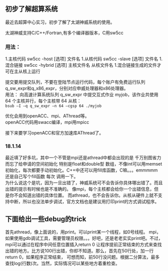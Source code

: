 ## 初步了解超算系统
最近去超算中心实习，初步了解了太湖神威系统的使用。

太湖神威支持C/C++/Fortran,有多个编译器版本，C用sw5cc<br>
### 用法： 
1.主核代码 sw5cc -host [选项] 文件名
1.从核代码  sw5cc -slave [选项] 文件名
1.混合链接  sw5cc -hybrid [选项] 主核文件名 从核文件名
1.混合链接生成的文件才可在主从核上运行

提交要用提交队列，不要在登陆节点运行代码，每个账户有免费运行队列q_sw_expr和q_x86_expr，分别对应申威处理器和x86处理器。<br>
用法： 向高速计算系统队列 q_sw_expr 中提交互式作业 myjob，该作业共使用 64 个主核并行，每个主核带 64 从核：<br>
	`bsub –I –q q_sw_expr –n 64 –cgsp 64 ./myjob`

优化会用到openACC、mpi、AThread等。<br>
openACC代码用swacc编译，mpi用mpicc<br>

接下来要学习openACC和官方加速库AThread了。

### 18.1.14
最近填了好多坑，其中一个不管是mpi还是athread中都会出现的是 千万别图省力而忘了给申请的空间初始化 特别是float和double型
数组，不像int可以用memset初始化，每次都要手动初始化。C++中还可以用fill库函数，C嘛。。。emmmmm 还是自己写个fill函数 每次
调用一下。<br>
为什么说这个是坑，因为一旦出错了，神威系统可不会告诉你具体哪出错了。而且出错的提示有时候也是不准确的。
像mpi，每个主核都会给你一个出错信息，但是你不会知道出错的具体位置。
而athread，也不会告诉你。从核从硬件上就不支持中断，所以也没法单步调试，官方文档也是建议用打印print的方式调试程序。

## 下面给出一些debug的trick
首先athread，像上面说的，用print。可以print某一个线程，如0号线程。
mpi，如果使用gdb调试工具，需要管理员权限。。。好吧，还是老老实实print吧。不过，mpi可以通过在程序中间任意位置插入return 0
让程序提前正常结束的方式来查找出错的地方。比方说100行出错，你却不知道。那么，首先在50行处，加一行return 0，如果程序正常结束，
可想而知，前50行没问题。根据二分算法，最多查找log(行数)次。当然，实际情况可以某些地方着重检查。


